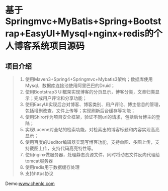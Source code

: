 
# 基于Springmvc+MyBatis+Spring+Bootstrap+EasyUI+Mysql+nginx+redis的个人博客系统项目源码
## **项目介绍**

>1. 使用Maven3+Spring4+Springmvc+Mybatis3架构；数据库使用Mysql，数据库连接池使用阿里巴巴的Druid；
>2. 使用Bootstrap3 UI框架实现博客的分页显示，博客分类，文章归类显示；完成用户评论和分享功能；
>3. 使用EasyUI实现后台对博客、博客类别、用户评论、博主信息的管理，包括增删改查，文件上传等；实现刷新后台缓存等功能；
>4. 使用Shiro作为项目安全框架，验证不同url的请求，包括后台博主的登陆；
>5. 实现Lucene对全站的检索功能，对检索出的博客标题和内容实现高亮显示；
>6. 使用百度的Ueditor编辑器实现写博客功能，支持单图、多图上传，支持截图上传，支持代码高亮特性等。
>7. 使用nginx做服务器，处理静态资源文件，同时将动态文件反向代理给tomcat服务器
>8. 使用redis用于数据缓存处理
>9. 支持https协议

Demo:<a href="www.chenlc.com">www.chenlc.com</a>
